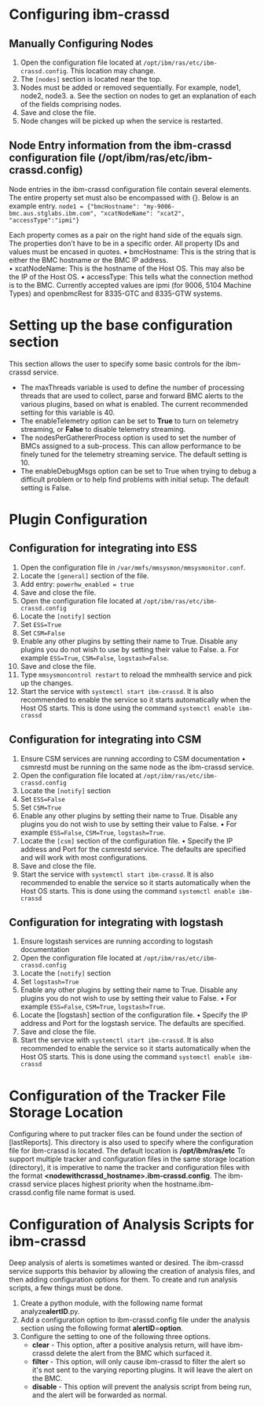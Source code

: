 # Configuring ibm-crassd
## Manually Configuring Nodes
1.	Open the configuration file located at `/opt/ibm/ras/etc/ibm-crassd.config`. This location may change. 
2.	The `[nodes]` section is located near the top.
3.	Nodes must be added or removed sequentially. For example, node1, node2, node3. 
  a.	See the section on nodes to get an explanation of each of the fields comprising nodes. 
4.	Save and close the file. 
5.	Node changes will be picked up when the service is restarted.
## Node Entry information from the ibm-crassd configuration file (/opt/ibm/ras/etc/ibm-crassd.config) 
Node entries in the ibm-crassd configuration file contain several elements. The entire property set must also be encompassed with {}. Below is an example entry.
`node1 = {"bmcHostname": "my-9006-bmc.aus.stglabs.ibm.com", "xcatNodeName": "xcat2", "accessType":"ipmi"}`

Each property comes as a pair on the right hand side of the equals sign. The properties don’t have to be in a specific order. All property IDs and values must be encased in quotes. 
•	bmcHostname: This is the string that is either the BMC hostname or the BMC IP address.  
•	xcatNodeName: This is the hostname of the Host OS. This may also be the IP of the Host OS. 
•	accessType: This tells what the connection method is to the BMC. Currently accepted values are ipmi (for 9006, 5104 Machine Types) and openbmcRest for 8335-GTC and 8335-GTW systems. 
# Setting up the base configuration section
This section allows the user to specify some basic controls for the ibm-crassd service. 
- The maxThreads variable is used to define the number of processing threads that are used to collect, parse and forward BMC alerts to the various plugins, based on what is enabled. The current recommended setting for this variable is 40. 
- The enableTelemetry option can be set to **True** to turn on telemetry streaming, or **False** to disable telemetry streaming.
- The nodesPerGathererProcess option is used to set the number of BMCs assigned to a sub-process. This can allow performance to be finely tuned for the telemetry streaming service. The default setting is 10. 
- The enableDebugMsgs option can be set to True when trying to debug a difficult problem or to help find problems with initial setup. The default setting is False. 

# Plugin Configuration
## Configuration for integrating into ESS
1.	Open the configuration file in `/var/mmfs/mmsysmon/mmsysmonitor.conf`.
2.	Locate the `[general]` section of the file.
3.	Add entry: `powerhw_enabled = true`
4.	Save and close the file. 
5.	Open the configuration file located at `/opt/ibm/ras/etc/ibm-crassd.config`
6.	Locate the `[notify]` section
7.	Set `ESS=True`
8.	Set `CSM=False`
9.	Enable any other plugins by setting their name to True. Disable any plugins you do not wish to use by setting their value to False.
a.	For example `ESS=True`, `CSM=False`, `logstash=False`. 
10.	Save and close the file.
11.	Type `mmsysmoncontrol restart` to reload the mmhealth service and pick up the changes. 
12.	Start the service with `systemctl start ibm-crassd`. It is also recommended to enable the service so it starts automatically when the Host OS starts. This is done using the command `systemctl enable ibm-crassd`
## Configuration for integrating into CSM
1.	Ensure CSM services are running according to CSM documentation
•	csmrestd must be running on the same node as the ibm-crassd service.
2.	Open the configuration file located at `/opt/ibm/ras/etc/ibm-crassd.config`
3.	Locate the `[notify]` section
4.	Set `ESS=False`
5.	Set `CSM=True`
6.	Enable any other plugins by setting their name to True. Disable any plugins you do not wish to use by setting their value to False.
•	For example `ESS=False`, `CSM=True`, `logstash=True`. 
7.	Locate the `[csm]` section of the configuration file. 
•	Specify the IP address and Port for the csmrestd service. The defaults are specified and will work with most configurations.  
8.	Save and close the file. 
9.	Start the service with `systemctl start ibm-crassd`. It is also recommended to enable the service so it starts automatically when the Host OS starts. This is done using the command `systemctl enable ibm-crassd`

## Configuration for integrating with logstash
1.	Ensure logstash services are running according to logstash documentation
2.	Open the configuration file located at `/opt/ibm/ras/etc/ibm-crassd.config`
3.	Locate the `[notify]` section
4.	Set `logstash=True`
5.	Enable any other plugins by setting their name to True. Disable any plugins you do not wish to use by setting their value to False.
•	For example `ESS=False`, `CSM=True`, `logstash=True`. 
6.	Locate the [logstash] section of the configuration file. 
•	Specify the IP address and Port for the logstash service. The defaults are specified. 
7.	Save and close the file. 
8.	Start the service with `systemctl start ibm-crassd`. It is also recommended to enable the service so it starts automatically when the Host OS starts. This is done using the command `systemctl enable ibm-crassd`

# Configuration of the Tracker File Storage Location
Configuring where to put tracker files can be found under the section of [lastReports]. This directory is also used to specify where the configuration file for ibm-crassd is located. The default location is **/opt/ibm/ras/etc**
To support multiple tracker and configuration files in the same storage location (directory), it is imperative to name the tracker and configuration files with the format **<nodewithcrassd_hostname>.ibm-crassd.config**. The ibm-crassd service places highest priority when the hostname.ibm-crassd.config file name format is used.

# Configuration of Analysis Scripts for ibm-crassd
Deep analysis of alerts is sometimes wanted or desired. The ibm-crassd service supports this behavior by allowing the creation of analysis files, and then adding configuration options for them.
To create and run analysis scripts, a few things must be done. 
1. Create a python module, with the following name format analyze**alertID**.py.
2. Add a configuration option to ibm-crassd.config file under the analysis section using the following format **alertID**=**option**. 
3. Configure the setting to one of the following three options.
	- **clear** - This option, after a positive analysis return, will have ibm-crassd delete the alert from the BMC which surfaced it. 
	- **filter** - This option, will only cause ibm-crassd to filter the alert so it's not sent to the varying reporting plugins. It will leave the alert on the BMC. 
	- **disable** - This option will prevent the analysis script from being run, and the alert will be forwarded as normal. 

